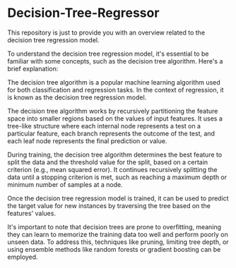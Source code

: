 # Decision-Tree-Regressor
This repository is just to provide you with an overview related to the decision tree regression model.

To understand the decision tree regression model, it's essential to be familiar with some concepts, such as the decision tree algorithm. Here's a brief explanation:

The decision tree algorithm is a popular machine learning algorithm used for both classification and regression tasks. In the context of regression, it is known as the decision tree regression model.

The decision tree algorithm works by recursively partitioning the feature space into smaller regions based on the values of input features. It uses a tree-like structure where each internal node represents a test on a particular feature, each branch represents the outcome of the test, and each leaf node represents the final prediction or value.

During training, the decision tree algorithm determines the best feature to split the data and the threshold value for the split, based on a certain criterion (e.g., mean squared error). It continues recursively splitting the data until a stopping criterion is met, such as reaching a maximum depth or minimum number of samples at a node.

Once the decision tree regression model is trained, it can be used to predict the target value for new instances by traversing the tree based on the features' values.

It's important to note that decision trees are prone to overfitting, meaning they can learn to memorize the training data too well and perform poorly on unseen data. To address this, techniques like pruning, limiting tree depth, or using ensemble methods like random forests or gradient boosting can be employed.


